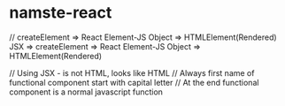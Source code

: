 # namste-react

// createElement => React Element-JS Object => HTMLElement(Rendered)
JSX => createElement => React Element-JS Object => HTMLElement(Rendered)

// Using JSX - is not HTML, looks like HTML
// Always first name of functional component start with capital letter
// At the end functional component is a normal javascript function
